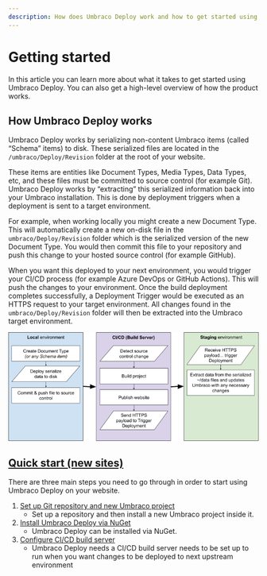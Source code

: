 ```yaml
---
description: How does Umbraco Deploy work and how to get started using Umbraco Deploy
---
```


# Getting started

In this article you can learn more about what it takes to get started using Umbraco Deploy. You can also get a high-level overview of how the product works.

## How Umbraco Deploy works

Umbraco Deploy works by serializing non-content Umbraco items (called “Schema” items) to disk. These serialized files are located in the `/umbraco/Deploy/Revision` folder at the root of your website.

These items are entities like Document Types, Media Types, Data Types, etc, and these files must be committed to source control (for example Git). Umbraco Deploy works by “extracting” this serialized information back into your Umbraco installation. This is done by deployment triggers when a deployment is sent to a target environment.

For example, when working locally you might create a new Document Type. This will automatically create a new on-disk file in the `umbraco/Deploy/Revision` folder which is the serialized version of the new Document Type. You would then commit this file to your repository and push this change to your hosted source control (for example GitHub).

When you want this deployed to your next environment, you would trigger your CI/CD process (for example Azure DevOps or GitHub Actions). This will push the changes to your environment. Once the build deployment completes successfully, a Deployment Trigger would be executed as an HTTPS request to your target environment. All changes found in the `umbraco/Deploy/Revision` folder will then be extracted into the Umbraco target environment.

![Deploy workflow](../images/Deploy_concept%20(1).png)

## [Quick start (new sites)](../installation/install-configure.md)

There are three main steps you need to go through in order to start using Umbraco Deploy on your website.

1. [Set up Git repository and new Umbraco project](../installation/install-configure.md#prerequisites)
   * Set up a repository and then install a new Umbraco project inside it.
2. [Install Umbraco Deploy via NuGet](../installation/install-configure.md#installing-and-configuring-umbraco-deploy)
   * Umbraco Deploy can be installed via NuGet.
3. [Configure CI/CD build server](../getting-started/cicd-pipeline/)
   * Umbraco Deploy needs a CI/CD build server needs to be set up to run when you want changes to be deployed to next upstream environment
